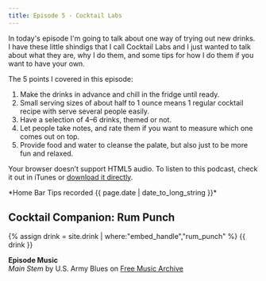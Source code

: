 ```yaml
---
title: Episode 5 - Cocktail Labs
---
```


In today's episode I'm going to talk about one way of trying out new drinks. I have these little shindigs that I call Cocktail Labs and I just wanted to talk about what they are, why I do them, and some tips for how I do them if you want to have your own.

The 5 points I covered in this episode:

1. Make the drinks in advance and chill in the fridge until ready.
1. Small serving sizes of about half to 1 ounce means 1 regular cocktail recipe with serve several people easily.
1. Have a selection of 4–6 drinks, themed or not.
1. Let people take notes, and rate them if you want to measure which one comes out on top.
1. Provide food and water to cleanse the palate, but also just to be more fun and relaxed.

<div class="player">
<amp-audio width="auto"
  height="32"
  src="//traffic.libsyn.com/homebartips/Episode05.mp3">
  <div fallback>
    <p>Your browser doesn’t support HTML5 audio. To listen to this podcast, check it out in iTunes or <a href="//traffic.libsyn.com/homebartips/Episode05.mp3">download it directly</a>.</p>
  </div>
</amp-audio>
*Home Bar Tips recorded <time datetime="{{ page.date | date: "%F %R" }}">{{ page.date | date_to_long_string }}</time>*
</div>

## Cocktail Companion: Rum Punch
{% assign drink = site.drink | where:"embed_handle","rum_punch" %}
{{ drink }}

**Episode Music**  
*Main Stem* by U.S. Army Blues on [Free Music Archive](freemusicarchive.org)